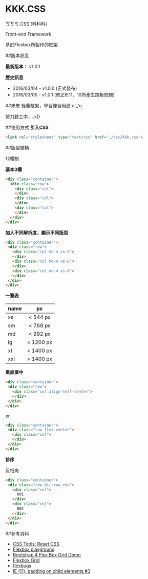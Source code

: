 # KKK.CSS

ㄎㄎㄎ.CSS (科科科)

Front-end Framework

基於Flexbox所製作的框架

##版本訊息

**最新版本：** v1.0.1

**歷史訊息**
- 2016/03/04 - v1.0.0  (正式發布)
- 2016/03/05 - v1.0.1  (修正IE11、10所產生跑板問題)

##未來
輕量框架，學習練習用途 o'_'o



努力趕工中.....xD

##使用方式
**引入CSS**
``` html
<link rel="stylesheet" type="text/css" href="./css/kkk.css">
 ```
 
##版型結構

12欄制

**基本3欄**
``` html
<div class="container">
  <div class="row">
    <div class="col">
    </div>
    <div class="col">
    </div>
    <div class="col">
    </div>
  </div>
</div>
 ```
 
 **加入不同解析度，顯示不同版型**
 ``` html
<div class="container">
  <div class="row">
    <div class="col md-4 xs-6">
    </div>
    <div class="col md-4 xs-6">
    </div>
    <div class="col md-4 xs-6">
    </div>
  </div>    
</div>
 ```
 
 **一覽表**
 
| name          | px           |
| ------------- |:-------------:|
| xs            | < 544 px      |
| sm            | < 768 px      |
| md            | < 992 px      |
| lg            | < 1200 px     |
| xl            | < 1400 px     |
| xxl           | > 1400 px     |


**重直置中**

 ``` html
<div class="container">
  <div class="row">
    <div class="col align-self-center">
    </div>
  </div>    
</div>
 ```
 or
 ``` html
<div class="container">
  <div class="row flex-center">
    <div class="col">
    </div>
  </div>    
</div>
 ```
 
 **排序**
 
 反相向
 ``` html
<div class="container">
  <div class="row dir-row_rev">
    <div class="col">
      001
    </div>
    <div class="col">
      002
    </div>
  </div>    
</div>
 ```
 

##參考資料
* [CSS Tools: Reset CSS](http://meyerweb.com/eric/tools/css/reset/)
* [Flexbox playgroung](http://codepen.io/enxaneta/pen/adLPwv)
* [Bootstrap 4 Flex Box Grid Demo](http://codepen.io/ncerminara/pen/EjqbPj/)
* [Flexbox Grid](http://flexboxgrid.com/)
* [flexbugs](https://github.com/philipwalton/flexbugs)
* [IE (11), padding on child elements #3](https://github.com/philipwalton/flexbugs/issues/3)
